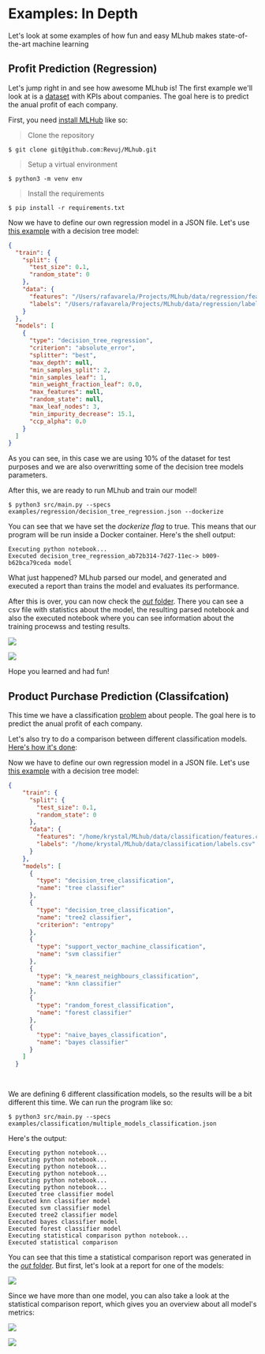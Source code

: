 # Examples: In Depth

Let's look at some examples of how fun and easy MLhub makes state-of-the-art machine learning



## Profit Prediction (Regression)

Let's jump right in and see how awesome MLhub is! The first example we'll look at is a [dataset](https://github.com/Revuj/MLhub/tree/master/data/regression) with KPIs about companies. 
The goal here is to predict the anual profit of each company.


First, you need [install MLHub](https://github.com/Revuj/MLhub#installation) like so:

> Clone the repository

    $ git clone git@github.com:Revuj/MLhub.git
    

> Setup a virtual environment

    $ python3 -m venv env

> Install the requirements


    $ pip install -r requirements.txt



Now we have to define our own regression model in a JSON file. Let's use [this example](https://github.com/Revuj/MLhub/blob/master/examples/regression/decision_tree_regression.json) with a decision tree model:

```json
{
  "train": {
    "split": {
      "test_size": 0.1,
      "random_state": 0
    },
    "data": {
      "features": "/Users/rafavarela/Projects/MLhub/data/regression/features.csv",
      "labels": "/Users/rafavarela/Projects/MLhub/data/regression/labels.csv"
    }
  },
  "models": [
    {
      "type": "decision_tree_regression",
      "criterion": "absolute_error",
      "splitter": "best",
      "max_depth": null,
      "min_samples_split": 2,
      "min_samples_leaf": 1,
      "min_weight_fraction_leaf": 0.0,
      "max_features": null,
      "random_state": null,
      "max_leaf_nodes": 3,
      "min_impurity_decrease": 15.1,
      "ccp_alpha": 0.0
    }
  ]
}
```

As you can see, in this case we are using 10% of the dataset for test purposes and we are also overwritting some of the decision tree models parameters.

After this, we are ready to run MLhub and train our model!

    $ python3 src/main.py --specs examples/regression/decision_tree_regression.json --dockerize
    
You can see that we have set the *dockerize flag* to true. This means that our program will be run inside a Docker container.
Here's the shell output:

```
Executing python notebook...
Executed decision_tree_regression_ab72b314-7d27-11ec-> b009-b62bca79ceda model
```


What just happened? MLhub parsed our model, and generated and executed a report than trains the model and evaluates its performance.

After this is over, you can now check the [*out* folder](https://github.com/Revuj/MLhub/tree/master/examples_out/regression). There you can see a csv file with statistics about the model, the resulting parsed notebook and also the executed notebook where you can see information about the training procewss and testing results.  

![](https://i.imgur.com/vXHw5lM.png)

![](https://i.imgur.com/zkRQPkG.png)

Hope you learned and had fun!

## Product Purchase Prediction (Classifcation)

This time we have a classification [problem](https://github.com/Revuj/MLhub/tree/master/data/classification) about people. 
The goal here is to predict the anual profit of each company.

Let's also try to do a comparison between different classification models. [Here's how it's done](https://github.com/Revuj/MLhub/blob/2a9641ac31f2a725779a5e055252137879130a3c/examples/classification/multiple_models_classification.json):

Now we have to define our own regression model in a JSON file. Let's use [this example](https://github.com/Revuj/MLhub/blob/master/examples/regression/decision_tree_regression.json) with a decision tree model:

```json
{
    "train": {
      "split": {
        "test_size": 0.1,
        "random_state": 0
      },
      "data": {
        "features": "/home/krystal/MLhub/data/classification/features.csv",
        "labels": "/home/krystal/MLhub/data/classification/labels.csv"
      }
    },
    "models": [
      {
        "type": "decision_tree_classification",
        "name": "tree classifier"
      },
      {
        "type": "decision_tree_classification",
        "name": "tree2 classifier",
        "criterion": "entropy"
      },
      {
        "type": "support_vector_machine_classification",
        "name": "svm classifier"
      },
      {
        "type": "k_nearest_neighbours_classification",
        "name": "knn classifier"
      },
      {
        "type": "random_forest_classification",
        "name": "forest classifier"
      },
      {
        "type": "naive_bayes_classification",
        "name": "bayes classifier"
      }
    ]
  }
  
   
```

We are defining 6 different classification models, so the results will be a bit different this time. We can run the program like so:

    $ python3 src/main.py --specs examples/classification/multiple_models_classification.json 

Here's the output:

```
Executing python notebook...
Executing python notebook...
Executing python notebook...
Executing python notebook...
Executing python notebook...
Executing python notebook...
Executed tree classifier model
Executed knn classifier model
Executed svm classifier model
Executed tree2 classifier model
Executed bayes classifier model
Executed forest classifier model
Executing statistical comparison python notebook...
Executed statistical comparison
```

You can see that this time a statistical comparison report was generated in the [*out* folder](https://github.com/Revuj/MLhub/tree/master/examples_out/regression). But first, let's look at a report for one of the models:

![](https://i.imgur.com/fRUfy5q.png)


Since we have more than one model, you can also take a look at the statistical comparison report, which gives you an overview about all model's metrics:

![](https://i.imgur.com/gSxCopf.png)

![](https://i.imgur.com/QX3455H.png)
